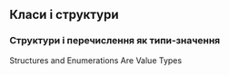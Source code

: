 ## Класи і структури

### Структури і перечислення як типи-значення
Structures and Enumerations Are Value Types